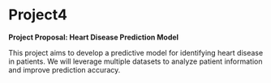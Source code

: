 # Project4

**Project Proposal: Heart Disease Prediction Model**

This project aims to develop a predictive model for identifying heart disease in patients. We will leverage multiple datasets to analyze patient information and improve prediction accuracy.
